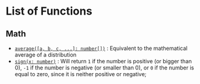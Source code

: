 # List of Functions


## Math 
- [`average([a, b, c, ...]: number[])`](https://github.com/cm-verbose/TypeScript-Functions/blob/main/Functions/Math/average.ts) : Equivalent to the mathematical average of a distribution
- [`sign(x: number)`](https://github.com/cm-verbose/TypeScript-Functions/blob/main/Functions/Math/sgn.ts) : Will return `1` if the number is positive (or bigger than 0), `-1` if the number is negative (or smaller than 0), or `0` if the number is equal to zero, since it is neither positive or negative; 
